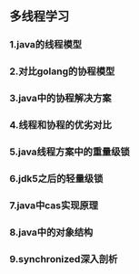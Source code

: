 ## 多线程学习

### 1.java的线程模型

### 2.对比golang的协程模型

### 3.java中的协程解决方案

### 4.线程和协程的优劣对比

### 5.java线程方案中的重量级锁

### 6.jdk5之后的轻量级锁

### 7.java中cas实现原理

### 8.java中的对象结构

### 9.synchronized深入剖析
